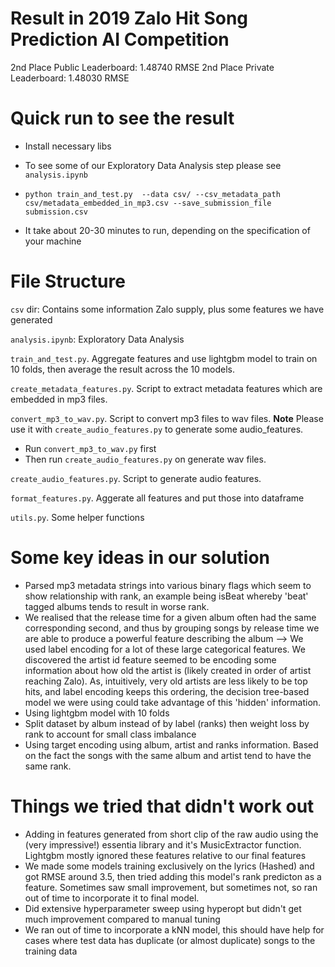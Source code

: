 # Result in 2019 Zalo Hit Song Prediction AI Competition

2nd Place Public Leaderboard: 1.48740	RMSE
2nd Place Private Leaderboard: 1.48030	RMSE

# Quick run to see the result
- Install necessary libs

- To see some of our Exploratory Data Analysis step please see `analysis.ipynb`

- `python train_and_test.py  --data csv/ --csv_metadata_path csv/metadata_embedded_in_mp3.csv --save_submission_file submission.csv`

- It take about 20-30 minutes to run, depending on the specification of your machine

# File Structure

`csv` dir: Contains some information Zalo supply, plus some features we have generated

`analysis.ipynb`: Exploratory Data Analysis

`train_and_test.py`. Aggregate features and use lightgbm model to train on 10 folds, then average the result across the 10 models.

`create_metadata_features.py`. Script to extract metadata features which are embedded in mp3 files.

`convert_mp3_to_wav.py`. Script to convert mp3 files to wav files. **Note** Please use it with `create_audio_features.py` to generate some audio_features.

 - Run `convert_mp3_to_wav.py` first
 - Then run `create_audio_features.py` on generate wav files.
 
`create_audio_features.py`. Script to generate audio features.

`format_features.py`. Aggerate all features and put those into dataframe

`utils.py`. Some helper functions


# Some key ideas in our solution

+ Parsed mp3 metadata strings into various binary flags which seem to show relationship with rank, an example being isBeat whereby 'beat' tagged albums tends to result in worse rank.  
+ We realised that the release time for a given album often had the same corresponding second, and thus by grouping songs by release time we are able to produce a powerful feature describing the album
--> We used label encoding for a lot of these large categorical features. We discovered the artist id feature seemed to be encoding some information about how old the artist is (likely created in order of artist reaching Zalo). As, intuitively, very old artists are less likely to be top hits, and label encoding keeps this ordering, the decision tree-based model we were using could take advantage of this 'hidden' information.
+ Using lightgbm model with 10 folds
+ Split dataset by album instead of by label (ranks) then weight loss by rank to account for small class imbalance
+ Using target encoding using album, artist and ranks information. Based on the fact the songs with the same album and artist tend to have the same rank.

# Things we tried that didn't work out

+ Adding in features generated from short clip of the raw audio using the (very impressive!) essentia library and it's MusicExtractor function. Lightgbm mostly ignored these features relative to our final features
+ We made some models training exclusively on the lyrics (Hashed) and got RMSE around 3.5, then tried adding this model's rank predicton as a feature. Sometimes saw small improvement, but sometimes not, so ran out of time to incorporate it to final model.
+ Did extensive hyperparameter sweep using hyperopt but didn't get much improvement compared to manual tuning
+ We ran out of time to incorporate a kNN model, this should have help for cases where test data has duplicate (or almost duplicate) songs to the training data 
